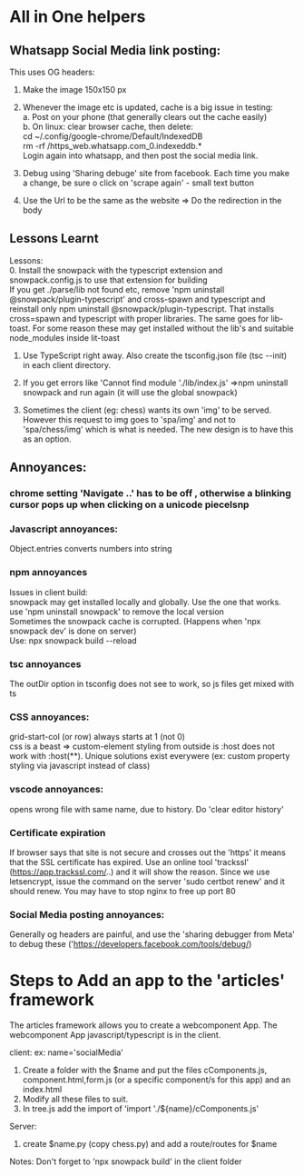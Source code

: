 # All in One helpers

## Whatsapp Social Media link posting:
This uses OG headers:
1. Make the image 150x150 px  
2. Whenever the image etc is updated, cache is a big issue in testing:  
a. Post on your phone (that generally clears out the cache easily)  
b. On linux: clear browser cache, then delete:  
cd ~/.config/google-chrome/Default/IndexedDB  
rm -rf /https_web.whatsapp.com_0.indexeddb.*  
Login again into whatsapp, and then post the social media link.  

2. Debug using 'Sharing debuge' site from facebook. Each time you make a change, be sure o click on 'scrape again' - small text button
3. Use the Url to be the same as the website => Do the redirection in the body

## Lessons Learnt

Lessons:  
0. Install the snowpack with the typescript extension and snowpack.config.js to use that extension for building  
If you get ./parse/lib not found etc, remove 'npm uninstall @snowpack/plugin-typescript' and cross-spawn and typescript and reinstall only npm uninstall @snowpack/plugin-typescript. That installs cross=spawn and typescript with proper libraries. The same goes for lib-toast. For some reason these may get installed without the lib's and suitable node_modules inside lit-toast   

1. Use TypeScript right away. Also create the tsconfig.json file (tsc --init) in each client directory.  

2. If you get errors like 'Cannot find module './lib/index.js' =>npm  uninstall snowpack and run again (it will use the global snowpack)  

3. Sometimes the client (eg: chess) wants its own 'img' to be served. However this request to img goes to 'spa/img' and not to 'spa/chess/img' which is what is needed.  The new design is to have this as an option.  

## Annoyances:  
### chrome setting 'Navigate ..' has to be off , otherwise a blinking cursor pops up when clicking on a unicode piecelsnp  

### Javascript annoyances:  
Object.entries converts numbers into string  

### npm annoyances  
Issues in client build:  
snowpack may get installed locally and globally. Use the one that works. use 'npm uninstall snowpack' to remove the local version  
Sometimes the snowpack cache is corrupted. (Happens when 'npx snowpack dev' is done on server)  
Use: npx snowpack build --reload  

### tsc annoyances  
The outDir option in tsconfig does not see to work, so js files get mixed with ts  

### CSS annoyances:  
grid-start-col (or row) always starts at 1 (not 0)  
css is a beast => custom-element styling from outside is :host does not work with :host(**). Unique solutions exist everywere (ex: custom property styling via javascript instead of class)  

### vscode annoyances:  
opens wrong file with same name, due to history. Do 'clear editor history'  

### Certificate expiration
If browser says that site is not secure and crosses out the 'https' it means that the SSL certificate has expired. Use an online tool 'trackssl' (https://app.trackssl.com/..) and it will show the reason. Since we use letsencrypt, issue the command on the server 'sudo certbot renew' and it should renew. You may have to stop nginx to free up port 80

### Social Media posting annoyances:
Generally og headers are painful, and use the 'sharing debugger from Meta' to debug these ('https://developers.facebook.com/tools/debug/)

# Steps to Add an app to the 'articles' framework
The articles framework allows you to create a webcomponent App. The webcomponent App javascript/typescript is in the client.

client:
ex: name='socialMedia'
1. Create a folder with the $name and put the files cComponents.js, component.html,form.js (or a specific component/s for this app) and an index.html
2. Modify all these files to suit.
3. In tree.js add the import of 'import './${name}/cComponents.js'

Server:
1. create $name.py (copy chess.py) and add a route/routes for $name

Notes: Don't forget to 'npx snowpack build' in the client folder
